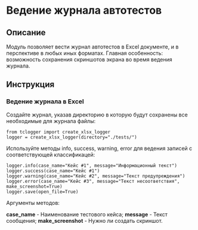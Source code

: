 # Ведение журнала автотестов
## Описание
Модуль позволяет вести журнал автотестов в Excel документе, и в перспективе в любых иных форматах. Главная особенность: возможность сохранения скриншотов экрана во время ведения журнала.

## Инструкция
### Ведение журнала в Excel
Создайте журнал, указав директорию в которую будут сохранены все необходимые для журнала файлы:
```
from tclogger import create_xlsx_logger
logger = create_xlsx_logger(directory="./tests/")
```
Используйте методы info, success, warning, error для ведения записей с соответствующей классификацей:
```
logger.info(case_name="Кейс #1", message="Информационный текст")
logger.success(case_name="Кейс #1")
logger.warning(case_name="Кейс #2", message="Текст предупреждения")
logger.error(case_name="Кейс #3", message="Текст несоответствия", make_screenshot=True)
logger.save(open_file=True)
```
Аргументы методов:

**case_name** - Наименование тестового кейса;
**message** - Текст сообщения;
**make_screenshot** - Нужно ли создать скриншот.
